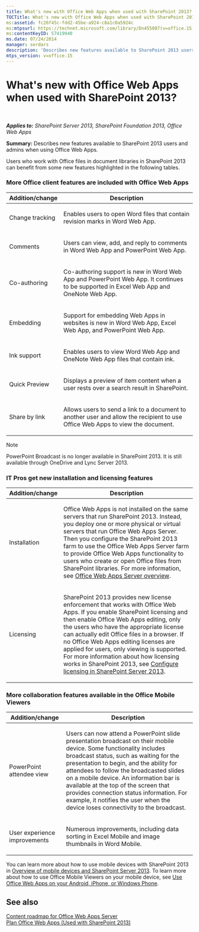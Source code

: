 ```yaml
---
title: What's new with Office Web Apps when used with SharePoint 2013?
TOCTitle: What's new with Office Web Apps when used with SharePoint 2013?
ms:assetid: fc26f45c-fdd2-45be-a924-c8a1c0a5924c
ms:mtpsurl: https://technet.microsoft.com/library/Dn455087(v=office.15)
ms:contentKeyID: 57419940
ms.date: 07/24/2014
manager: serdars
description: 'Describes new features available to SharePoint 2013 users and admins when using Office Web Apps'
mtps_version: v=office.15
---
```


# What's new with Office Web Apps when used with SharePoint 2013?

 

_**Applies to:** SharePoint Server 2013, SharePoint Foundation 2013, Office Web Apps_


**Summary:** Describes new features available to SharePoint 2013 users and admins when using Office Web Apps.


Users who work with Office files in document libraries in SharePoint 2013 can benefit from some new features highlighted in the following tables.

### More Office client features are included with Office Web Apps

<table>
<colgroup>
<col  />
<col  />
</colgroup>
<thead>
<tr class="header">
<th>Addition/change</th>
<th>Description</th>
</tr>
</thead>
<tbody>
<tr class="odd">
<td><p>Change tracking</p></td>
<td><p>Enables users to open Word files that contain revision marks in Word Web App.</p></td>
</tr>
<tr class="even">
<td><p>Comments</p></td>
<td><p>Users can view, add, and reply to comments in Word Web App and PowerPoint Web App.</p></td>
</tr>
<tr class="odd">
<td><p>Co-authoring</p></td>
<td><p>Co-authoring support is new in Word Web App and PowerPoint Web App. It continues to be supported in Excel Web App and OneNote Web App.</p></td>
</tr>
<tr class="even">
<td><p>Embedding</p></td>
<td><p>Support for embedding Web Apps in websites is new in Word Web App, Excel Web App, and PowerPoint Web App.</p></td>
</tr>
<tr class="odd">
<td><p>Ink support</p></td>
<td><p>Enables users to view Word Web App and OneNote Web App files that contain ink.</p></td>
</tr>
<tr class="even">
<td><p>Quick Preview</p></td>
<td><p>Displays a preview of item content when a user rests over a search result in SharePoint.</p></td>
</tr>
<tr class="odd">
<td><p>Share by link</p></td>
<td><p>Allows users to send a link to a document to another user and allow the recipient to use Office Web Apps to view the document.</p></td>
</tr>
</tbody>
</table>



> [!NOTE]
> PowerPoint Broadcast is no longer available in SharePoint 2013. It is still available through OneDrive and Lync Server 2013.



### IT Pros get new installation and licensing features

<table>
<colgroup>
<col  />
<col  />
</colgroup>
<thead>
<tr class="header">
<th>Addition/change</th>
<th>Description</th>
</tr>
</thead>
<tbody>
<tr class="odd">
<td><p>Installation</p></td>
<td><p>Office Web Apps is not installed on the same servers that run SharePoint 2013. Instead, you deploy one or more physical or virtual servers that run Office Web Apps Server. Then you configure the SharePoint 2013 farm to use the Office Web Apps Server farm to provide Office Web Apps functionality to users who create or open Office files from SharePoint libraries. For more information, see <a href="office-web-apps-server-overview.md">Office Web Apps Server overview</a>.</p></td>
</tr>
<tr class="even">
<td><p>Licensing</p></td>
<td><p>SharePoint 2013 provides new license enforcement that works with Office Web Apps. If you enable SharePoint licensing and then enable Office Web Apps editing, only the users who have the appropriate license can actually edit Office files in a browser. If no Office Web Apps editing licenses are applied for users, only viewing is supported. For more information about how licensing works in SharePoint 2013, see <a href="/sharepoint/administration/administration">Configure licensing in SharePoint Server 2013</a>.</p></td>
</tr>
</tbody>
</table>


### More collaboration features available in the Office Mobile Viewers

<table>
<colgroup>
<col  />
<col  />
</colgroup>
<thead>
<tr class="header">
<th>Addition/change</th>
<th>Description</th>
</tr>
</thead>
<tbody>
<tr class="odd">
<td><p>PowerPoint attendee view</p></td>
<td><p>Users can now attend a PowerPoint slide presentation broadcast on their mobile device. Some functionality includes broadcast status, such as waiting for the presentation to begin, and the ability for attendees to follow the broadcasted slides on a mobile device. An information bar is available at the top of the screen that provides connection status information. For example, it notifies the user when the device loses connectivity to the broadcast.</p></td>
</tr>
<tr class="even">
<td><p>User experience improvements</p></td>
<td><p>Numerous improvements, including data sorting in Excel Mobile and image thumbnails in Word Mobile.</p></td>
</tr>
</tbody>
</table>


You can learn more about how to use mobile devices with SharePoint 2013 in [Overview of mobile devices and SharePoint Server 2013](https://technet.microsoft.com/library/fp161351\(v=office.15\)). To learn more about how to use Office Mobile Viewers on your mobile device, see [Use Office Web Apps on your Android, iPhone, or Windows Phone](https://support.microsoft.com/office/view-office-documents-on-your-cell-phone-9c134bbf-7fa5-40ca-b379-2be5ff331504).

## See also


[Content roadmap for Office Web Apps Server](content-roadmap-for-office-web-apps-server.md)  
[Plan Office Web Apps (Used with SharePoint 2013)](plan-office-web-apps-used-with-sharepoint-2013.md)  

